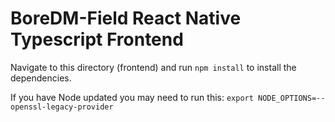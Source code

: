 # BoreDM-Field React Native Typescript Frontend

Navigate to this directory (frontend) and run `npm install` to install the dependencies.

If you have Node updated you may need to run this:
`export NODE_OPTIONS=--openssl-legacy-provider`

